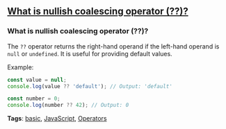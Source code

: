 ## [What is nullish coalescing operator (??)?](#what-is-nullish-coalescing-operator-)

### What is nullish coalescing operator (??)?

The `??` operator returns the right-hand operand if the left-hand operand is `null` or `undefined`. It is useful for providing default values.

Example:

```javascript
const value = null;
console.log(value ?? 'default'); // Output: 'default'

const number = 0;
console.log(number ?? 42); // Output: 0
```

**Tags**: [basic](./level/basic), [JavaScript](./theme/javascript), [Operators](./theme/operators)


